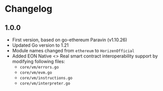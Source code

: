 # Changelog

## 1.0.0
* First version, based on go-ethereum Paravin (v1.10.26)
* Updated Go version to 1.21
* Module names changed from `ethereum` to `HorizenOfficial`
* Added EON Native <> Real smart contract interoperability support 
  by modifying following files:
  - `core/vm/errors.go`
  - `core/vm/evm.go`
  - `core/vm/instructions.go`
  - `core/vm/interpreter.go`